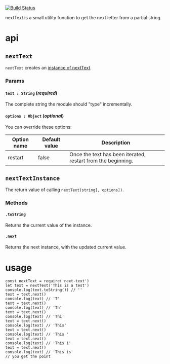 [![Build Status](https://travis-ci.org/christian-fei/next-text.svg?branch=master)](https://travis-ci.org/christian-fei/next-text)

nextText is a small utility function to get the next letter from a partial string.

# api

## `nextText`

`nextText` creates an [instance of nextText](#next-text-instance).


### Params

#### `text : String` (*required*)

The complete string the module should "type" incrementally.

#### `options : Object` (*optional*)

You can override these options:

| Option name | Default value | Description                                                  |
|-------------|---------------|--------------------------------------------------------------|
| restart     | false         | Once the text has been iterated, restart from the beginning. |

<!-- |             |               |                                                              | -->


## `nextTextInstance`

The return value of calling `nextText(string[, options])`.

### Methods

#### `.toString`

Returns the current value of the instance.

#### `.next`

Returns the next instance, with the updated current value.


# usage

```
const nextText = require('next-text')
let text = nextText('This is a test')
console.log(text.toString()) // ''
text = text.next()
console.log(text) // 'T'
text = text.next()
console.log(text) // 'Th'
text = text.next()
console.log(text) // 'Thi'
text = text.next()
console.log(text) // 'This'
text = text.next()
console.log(text) // 'This '
text = text.next()
console.log(text) // 'This i'
text = text.next()
console.log(text) // 'This is'
// you get the point
```

